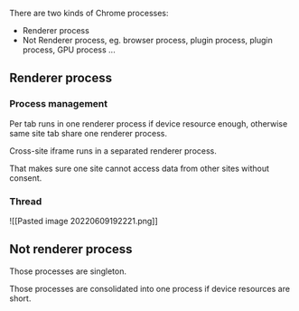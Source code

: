 There are two kinds of Chrome processes:
- Renderer process
- Not Renderer process, eg. browser process, plugin process, plugin process, GPU process ...

## Renderer process

### Process management

Per tab runs in one renderer process if device resource enough, otherwise same site tab share one renderer process.

Cross-site iframe runs in a separated renderer process.

That makes sure one site cannot access data from other sites without consent.

### Thread

![[Pasted image 20220609192221.png]]

## Not renderer process

Those processes are singleton.

Those processes are consolidated into one process if device resources are short.